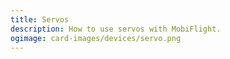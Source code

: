 ```yaml
---
title: Servos
description: How to use servos with MobiFlight.
ogimage: card-images/devices/servo.png
---
```

